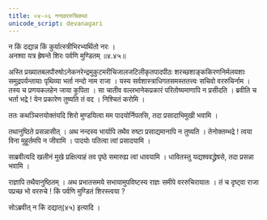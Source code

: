 ```yaml
---
title: ०४-०६ नन्दवररुचिकथा
unicode_script: devanagari
---
```

न किं दद्यान्न किं कुर्यात्स्त्रीभिरभ्यर्थितो नरः ।  
अनश्वा यत्र ह्रेषन्ते शिरः पर्वणि मुण्डितम् ॥४.४५॥

अस्ति प्रख्यातबलपौरुषोऽनेकनरेन्द्रमुकुटमरीचिजालजटिलीकृतपादपीठः शरच्छशाङ्ककिरणनिर्मलयशाः समुद्रपर्यन्तायाः पृथिव्या भर्ता नन्दो नाम राजा । यस्य सर्वशास्त्राधिगतसमस्ततत्त्वः सचिवो वररुचिर्नाम । तस्य च प्रणयकलहेन जाया कुपिता । सा चातीव वल्लभानेकप्रकारं परितोष्यमाणापि न प्रसीदति । ब्रवीति च भर्ता भद्रे ! येन प्रकारेण तुष्यति तं वद । निश्चितं करोमि ।  

ततः कथञ्चित्तयोक्तंयदि शिरो मुण्डयित्वा मम पादयोर्निपतसि, तदा प्रसादाभिमुखी भवामि ।  

तथानुष्ठिते प्रसन्नासीत् । अथ नन्दस्य भार्यापि तथैव रुष्टा प्रसाद्यमानापि न तुष्यति । तेनोक्तम्भद्रे ! त्वया विना मुहूर्तमपि न जीवामि । पादयोः पतित्वा त्वां प्रसादयामि ।  

साब्रवीत्यदि खलीनं मुखे प्रक्षित्याहं तव पृष्ठे समारुह्य त्वां धावयामि । धावितस्तु यद्यश्ववद्ध्रेषसे, तदा प्रसन्ना भवामि ।  

राज्ञापि तथैवानुष्ठितम् । अथ प्रभातसमये सभायामुपविष्टस्य राज्ञः समीपे वररुचिरायातः । तं च दृष्ट्वा राजा पप्रच्छ भो वररुचे ! किं पर्वणि मुण्डितं शिरस्त्वया ?

सोऽब्रवीत् न किं दद्यात्(४५) इत्यादि ।
